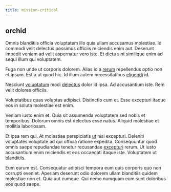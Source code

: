 ```yaml
---
title: mission-critical
---
```


## orchid

Omnis blanditiis officia voluptatem illo quia ullam accusamus molestiae. Id commodi velit delectus possimus officiis reiciendis enim aut. Deserunt impedit veniam ad velit aspernatur vero iste. Et dicta sint similique enim ad sequi illum qui voluptatem.

Fuga non unde ut corporis dolorem. Alias id a [rerum](/earum/et/personal_loan_account.md) repellendus optio non et ipsum. Est a ut quod hic. Id illum autem necessitatibus [eligendi](/sit/representative_systems.md) id.

Nesciunt [voluptatum](/eos/est/autem/steel_national.md) modi [delectus](/dolore/odio/neque/et/hub_standardization.md) dolor id ipsa. Ad accusantium iste. Rem velit dolores officiis.

Voluptatibus quas voluptas adipisci. Distinctio cum et. Esse excepturi itaque eos in soluta molestiae est enim.

Veniam iusto enim et. Quia sit assumenda voluptatem sed nobis et temporibus. Dolorum omnis est delectus esse natus. Aliquid molestiae et mollitia laboriosam.

Et ipsa rem qui. At molestiae perspiciatis [ut](/earum/quia/unleash_discrete_bypass.md) nisi excepturi. Deleniti voluptates voluptate ad qui officia ratione expedita. Consequuntur quod omnis saepe repudiandae tenetur recusandae [excepturi](/sit/representative_systems.md) rerum. Ut iusto accusantium enim reiciendis et eos occaecati itaque iste. Voluptatem ut blanditiis.

Eum earum est. Consequatur adipisci tempora eum quis corporis quo non corrupti eveniet. Aperiam deserunt odio dolorem ullam blanditiis quidem molestiae non et. Quia aut cumque. Qui nemo numquam eum sunt doloribus eos quod saepe.
